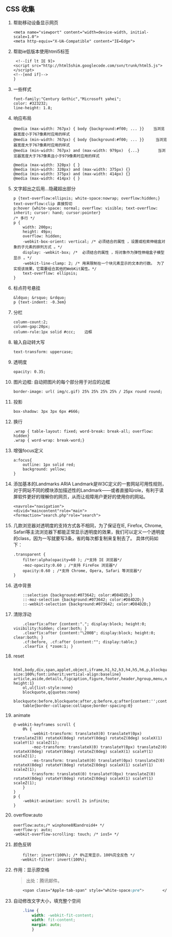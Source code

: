 CSS 收集
----

1. 帮助移动设备显示网页

    ```
    <meta name="viewport" content="width=device-width, initial-scale=1.0">
    <meta http-equiv="X-UA-Compatible" content="IE=Edge">
    ```

2. 帮助ie低版本使用html5标签

    ```
     <!--[if lt IE 9]>
    <script src="http://html5shim.googlecode.com/svn/trunk/html5.js"></script>
    <!--[end if]-->
    }
    ```

 3. 一些样式

    ```
    font-family:"Century Gothic","Microsoft yahei";
    color: #323232;
    line-height: 1.8;
    ```

4. 响应布局

    ```
    @media (max-width: 767px) { body {background:#f00; ... }}    当浏览器宽度小于767像素时应用的样式
    @media (min-width: 767px) { body {background:#f00; ... }}     当浏览器宽度大于767像素时应用的样式
    @media (min-width: 767px) and (max-width: 979px)  {...}        当浏览器宽度大于767像素且小于979像素时应用的样式

    @media (max-width: 320px) { }
    @media (min-width: 320px) and (max-width: 375px) {}
    @media (min-width: 375px) and (max-width: 414px) {}
    @media (max-width: 414px) { }
    ```

5. 文字超出之后用...隐藏超出部分

    ```
    p {text-overflow:ellipsis; white-space:nowrap; overflow:hidden;}
    text-overflow:clip 直接剪切
    p:hover {white-space: normal; overflow: visible; text-overflow: inherit; cursor: hand; cursor:pointer}
    /* 多行 */
    p {
        width: 200px;
        height: 49px;
        overflow: hidden;
        -webkit-box-orient: vertical; /* 必须结合的属性 ，设置或检索伸缩盒对象的子元素的排列方式 。*/
        display: -webkit-box; /*  必须结合的属性 ，将对象作为弹性伸缩盒子模型显示 。*/
        -webkit-line-clamp: 2; /* 用来限制在一个块元素显示的文本的行数。 为了实现该效果，它需要组合其他的WebKit属性。*/
        text-overflow: ellipsis;
    }
    ```

6. 标点符号悬挂

    ```
    &ldquo; &rsquo; &rdquo;
    p {text-indent: -0.3em}
    ```

7. 分栏

    ```
    column-count:2;
    column-gap:20px;
    column-rule:1px solid #ccc;    边框
    ```

8. 输入自动转大写

    ```
    text-transform: uppercase;
    ```

9. 透明度

    ```
    opacity: 0.35;
    ```

10. 图片边框: 自动把图片的每个部分用于对应的边框

    ```
    border-image: url( img/c.gif) 25% 25% 25% 25% / 25px round round;
    ```

11. 投影

    ```
    box-shadow: 3px 3px 6px #666;
    ```

12. 换行

    ```
    .wrap { table-layout: fixed; word-break: break-all; overflow: hidden}
    .wrap { word-wrap: break-word;}
    ```

13. 增强focus定义

    ```
    a:focus{
        outline: 1px solid red;
        background: yellow;
    }
    ```

14. 添加基本的Landmarks
ARIA Landmark是W3C定义的一套网站可用性规则，对于网站不同的模块添加描述性的Landmark——或者直接叫role，有利于读屏软件更好的理解你的网页，从而让视障用户更好的使用你的网站。

    ```
    <navrole="navigation">
    <divid="maincontent"role="main">
    <formaction="search.php"role="search">
    ```

15. 几款浏览器对透明度的支持方式各不相同，为了保证在IE, Firefox, Chrome, Safari等主流浏览器下都能正常显示透明度的效果，我们可以定义一个透明度的class，因为一写就要写3条，省的每次都复制来复制去了。
具体代码如下：

    ```
    .transparent {
        filter:alpha(opacity=60 ); /*支持 IE 浏览器*/
        -moz-opacity:0.60 ; /*支持 FireFox 浏览器*/
        opacity:0.60 ; /*支持 Chrome, Opera, Safari 等浏览器*/
    }
    ```

16. 选中背景

    ```
        ::selection {background:#073642; color:#D84D2D;}
        ::-moz-selection {background:#073642; color:#D84D2D;}
        ::-webkit-selection {background:#073642; color:#D84D2D;}
    ```

17. 清除浮动

    ```
        .clearfix:after {content:"."; display:block; height:0; visibility:hidden; clear:both; }
        .clearfix:after {content:"\200B"; display:block; height:0; clear:both; }
        .cf:before, .cf:after {content:""; display:table;}
        .clearfix { *zoom:1; }
    ```

18. reset

    ```
        html,body,div,span,applet,object,iframe,h1,h2,h3,h4,h5,h6,p,blockquote,pre,a,abbr,acronym,address,big,cite,code,del,dfn,em,img,ins,kbd,q,s,samp,small,strike,strong,sub,sup,tt,var,b,u,i,center,dl,dt,dd,ol,ul,li,fieldset,form,label,legend,table,caption,tbody,tfoot,thead,tr,th,td,article,aside,canvas,details,embed,figure,figcaption,footer,header,hgroup,menu,nav,output,ruby,section,summary,time,mark,audio,video{margin:0;padding:0;border:0;font-size:100%;font:inherit;vertical-align:baseline}
    article,aside,details,figcaption,figure,footer,header,hgroup,menu,nav,section{display:block}body{line-height:1}
        ol,ul{list-style:none}
        blockquote,q{quotes:none}
        blockquote:before,blockquote:after,q:before,q:after{content:'';content:none}
        table{border-collapse:collapse;border-spacing:0}
    ```

19. animate

    ```
    @-webkit-keyframes scroll {
        0% {
            -webkit-transform: translateX(0) translateY(0px) translateZ(0) rotateX(0deg) rotateY(0deg) rotateZ(0deg) scaleX(1) scaleY(1) scaleZ(1);
            -moz-transform: translateX(0) translateY(0px) translateZ(0) rotateX(0deg) rotateY(0deg) rotateZ(0deg) scaleX(1) scaleY(1) scaleZ(1);
            -ms-transform: translateX(0) translateY(0px) translateZ(0) rotateX(0deg) rotateY(0deg) rotateZ(0deg) scaleX(1) scaleY(1) scaleZ(1);
            transform: translateX(0) translateY(0px) translateZ(0) rotateX(0deg) rotateY(0deg) rotateZ(0deg) scaleX(1) scaleY(1) scaleZ(1);
        }
    }
    p {
        -webkit-animation: scroll 2s infinite;
    }
    ```

20. overflow:auto

    ```
    overflow:auto;/* winphone8和android4+ */
    overflow-y: auto;
    -webkit-overflow-scrolling: touch; /* ios5+ */
    ```

21. 颜色反转

    ```
        filter: invert(100%); /* 0%正常显示，100%完全反色 */
       -webkit-filter: invert(100%);
    ```

22. 作用：显示原空格

    > 出处：腾讯邮件。

    ```css
        <span class="Apple-tab-span" style="white-space:pre">        </span>
    ```

23. 自动修改文字大小，填充整个空间

    ```css
        .line {
            width: -webkit-fit-content;
            width: fit-content;
            margin: auto;
            }
    ```

